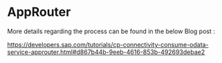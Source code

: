 # AppRouter

More details regarding the process can be found in the below Blog post :


https://developers.sap.com/tutorials/cp-connectivity-consume-odata-service-approuter.html#d867b44b-9eeb-4616-853b-492693debae2

